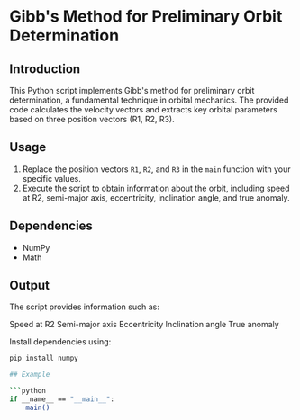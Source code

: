 # Gibb's Method for Preliminary Orbit Determination

## Introduction
This Python script implements Gibb's method for preliminary orbit determination, a fundamental technique in orbital mechanics. The provided code calculates the velocity vectors and extracts key orbital parameters based on three position vectors (R1, R2, R3).

## Usage
1. Replace the position vectors `R1`, `R2`, and `R3` in the `main` function with your specific values.
2. Execute the script to obtain information about the orbit, including speed at R2, semi-major axis, eccentricity, inclination angle, and true anomaly.

## Dependencies
- NumPy
- Math

##  Output
The script provides information such as:

Speed at R2
Semi-major axis
Eccentricity
Inclination angle
True anomaly

Install dependencies using:
```bash
pip install numpy

## Example

```python
if __name__ == "__main__":
    main() 


